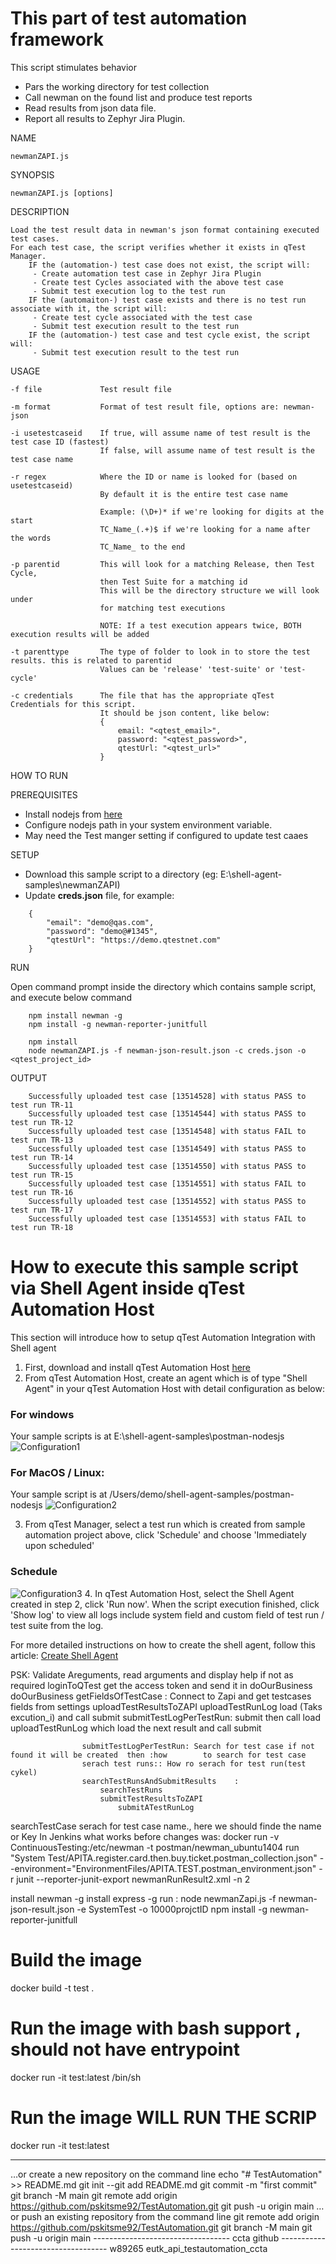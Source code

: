 # This part of test automation framework 
This script stimulates behavior

 - Pars the working directory for test collection
 - Call newman on the found list and produce test reports
 - Read results from json data file.
 - Report all results to Zephyr Jira Plugin. 

NAME

    newmanZAPI.js

SYNOPSIS

    newmanZAPI.js [options]

DESCRIPTION

    Load the test result data in newman's json format containing executed test cases. 
    For each test case, the script verifies whether it exists in qTest Manager.
        IF the (automation-) test case does not exist, the script will:
         - Create automation test case in Zephyr Jira Plugin
         - Create test Cycles associated with the above test case
         - Submit test execution log to the test run
        IF the (automaiton-) test case exists and there is no test run associate with it, the script will:
         - Create test cycle associated with the test case
         - Submit test execution result to the test run
        IF the (automation-) test case and test cycle exist, the script will:
         - Submit test execution result to the test run

USAGE

    -f file             Test result file

    -m format           Format of test result file, options are: newman-json

    -i usetestcaseid    If true, will assume name of test result is the test case ID (fastest)
                        If false, will assume name of test result is the test case name

    -r regex            Where the ID or name is looked for (based on usetestcaseid)
                        By default it is the entire test case name

                        Example: (\D+)* if we're looking for digits at the start
                        TC_Name_(.+)$ if we're looking for a name after the words
                        TC_Name_ to the end

    -p parentid         This will look for a matching Release, then Test Cycle,
                        then Test Suite for a matching id
                        This will be the directory structure we will look under
                        for matching test executions

                        NOTE: If a test execution appears twice, BOTH execution results will be added

    -t parenttype       The type of folder to look in to store the test results. this is related to parentid
                        Values can be 'release' 'test-suite' or 'test-cycle'

    -c credentials      The file that has the appropriate qTest Credentials for this script.
                        It should be json content, like below:
                        {
                            email: "<qtest_email>",
                            password: "<qtest_password>",
                            qtestUrl: "<qtest_url>"
                        }

HOW TO RUN

PREREQUISITES

  - Install nodejs from [here](https://nodejs.org/en/download/)
  - Configure nodejs path in your system environment variable.
  - May need the Test manger setting if configured to update test caaes

SETUP

- Download this sample script to a directory (eg:    E:\shell-agent-samples\newmanZAPI)
- Update **creds.json** file, for example:

```
    {
        "email": "demo@qas.com",
        "password": "demo@#1345",
        "qtestUrl": "https://demo.qtestnet.com"
    }
```
RUN

Open command prompt inside the directory which contains sample script, and execute below command

```
    npm install newman -g
    npm install -g newman-reporter-junitfull
    
    npm install
    node newmanZAPI.js -f newman-json-result.json -c creds.json -o <qtest_project_id>
```
OUTPUT

```
    Successfully uploaded test case [13514528] with status PASS to test run TR-11
    Successfully uploaded test case [13514544] with status PASS to test run TR-12
    Successfully uploaded test case [13514548] with status FAIL to test run TR-13
    Successfully uploaded test case [13514549] with status PASS to test run TR-14
    Successfully uploaded test case [13514550] with status PASS to test run TR-15
    Successfully uploaded test case [13514551] with status FAIL to test run TR-16
    Successfully uploaded test case [13514552] with status PASS to test run TR-17
    Successfully uploaded test case [13514553] with status FAIL to test run TR-18
```
 
# How to execute this sample script via Shell Agent inside qTest Automation Host

This section will introduce how to setup qTest Automation Integration with Shell agent

1. First, download and install qTest Automation Host [here](https://support.qasymphony.com/hc/en-us/articles/115005225543-Download-Automation-Agent-Host)
2. From qTest Automation Host, create an agent which is of type "Shell Agent" in your qTest Automation Host with detail configuration as below:

### For windows
Your sample scripts is at E:\shell-agent-samples\postman-nodesjs
![Configuration1](/postman-nodesjs/images/shell-agent.png?raw=true)

### For MacOS / Linux: 
Your sample script is at /Users/demo/shell-agent-samples/postman-nodesjs
![Configuration2](/postman-nodesjs/images/shell-agent-2.png?raw=true)

3. From qTest Manager, select a test run which is created from sample automation project above, click 'Schedule' and choose 'Immediately upon scheduled'
### Schedule
![Configuration3](/postman-nodesjs/images/test-run.png?raw=true)
4. In qTest Automation Host, select the Shell Agent created in step 2, click 'Run now'. When the script execution finished, click 'Show log' to view all logs include system field and custom field of test run / test suite from the log.

For more detailed instructions on how to create the shell agent, follow this article: [Create Shell Agent](https://support.qasymphony.com/hc/en-us/articles/115005558783-Create-Shell-Agent)


PSK:
    Validate Areguments, 
     read arguments and display help if not as required
     loginToQTest get the access token and send it in doOurBusiness
        doOurBusiness
             getFieldsOfTestCase : Connect to Zapi and get testcases fields from settings
             uploadTestResultsToZAPI
                uploadTestRunLog load (Taks excution_i) and call submit
                    submitTestLogPerTestRun: submit then call load
                        uploadTestRunLog which load the next result and call submit

                    submitTestLogPerTestRun: Search for test case if not found it will be created  then :how        to search for test case
                    serach test runs:: How ro serach for test run(test cykel) 
                    searchTestRunsAndSubmitResults    :
                        searchTestRuns
                        submitTestResultsToZAPI
                            submitATestRunLog

searchTestCase serach for test case name., here we should finde the name or Key
In Jenkins what works before changes was:
docker run -v ContinuousTesting:/etc/newman -t postman/newman_ubuntu1404 run \"System Test/APITA.register.card.then.buy.ticket.postman_collection.json\" --environment=\"EnvironmentFiles/APITA.TEST.postman_environment.json\"
-r junit --reporter-junit-export newmanRunResult2.xml -n 2

install newman -g
install express -g
run : node newmanZapi.js -f newman-json-result.json -e SystemTest -o 10000projctID
npm install -g newman-reporter-junitfull

# Build the image
docker build -t test . 

# Run the image with bash support , should not have entrypoint
docker run -it test:latest /bin/sh 
# Run the image WILL RUN THE SCRIP
docker run -it test:latest

-------------------------------------------------------
…or create a new repository on the command line
echo "# TestAutomation" >> README.md
git init
--git add README.md
git commit -m "first commit"
git branch -M main
git remote add origin https://github.com/pskitsme92/TestAutomation.git
git push -u origin main
…or push an existing repository from the command line
git remote add origin https://github.com/pskitsme92/TestAutomation.git
git branch -M main
git push -u origin main
----------------------------------  ccta github -----------------------------------
w89265
eutk_api_testautomation_ccta